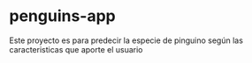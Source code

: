 # penguins-app
Este proyecto es para predecir la especie de pinguino según las caracteristicas que aporte el usuario
